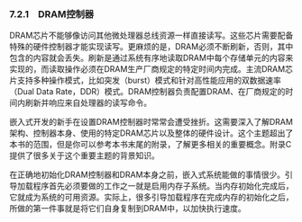 ### 7.2.1　DRAM控制器

DRAM芯片不能够像访问其他微处理器总线资源一样直接读写。这些芯片需要配备特殊的硬件控制器才能实现读写。更麻烦的是，DRAM必须不断刷新，否则，其中包含的内容就会丢失。刷新是通过系统有序地读取DRAM中每个存储单元的内容来实现的，而读取操作必须在DRAM生产厂商规定的特定时间内完成。主流DRAM芯片支持多种操作模式，比如突发（burst）模式和针对高性能应用的双数据速率（Dual Data Rate，DDR）模式。DRAM控制器负责配置DRAM、在厂商规定的时间内刷新并响应来自处理器的读写命令。

嵌入式开发的新手在设置DRAM控制器时常常会遭受挫折。这需要深入了解DRAM架构、控制器本身、使用的特定DRAM芯片以及整体的硬件设计。这个主题超出了本书的范围，但是你可以参考本书末尾的附录，了解更多相关的重要概念。附录C提供了很多关于这个重要主题的背景知识。

在正确地初始化DRAM控制器和DRAM本身之前，嵌入式系统能做的事情很少。引导加载程序首先必须要做的工作之一就是启用内存子系统。当内存初始化完成后，它就成为系统的可用资源。实际上，很多引导加载程序在完成内存的初始化之后，所做的第一件事就是将它们自身复制到DRAM中，以加快执行速度。

